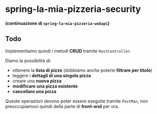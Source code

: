 # spring-la-mia-pizzeria-security

#### (continuazione di `spring-la-mia-pizzeria-webapi`)

## Todo

Implementiamo quindi i metodi **CRUD** tramite `RestController`.

Diamo la possibilità di:
- ottenere la **lista di pizze** (dobbiamo anche poterle **filtrare per titolo**)
- leggere i **dettagli di una singola pizza**
- creare una **nuova pizza**
- **modificare una pizza esistente**
- **cancellare una pizza**

Queste operazioni devono poter essere eseguite tramite `PostMan`, non preoccupiamoci quindi della parte di **front-end** per ora.